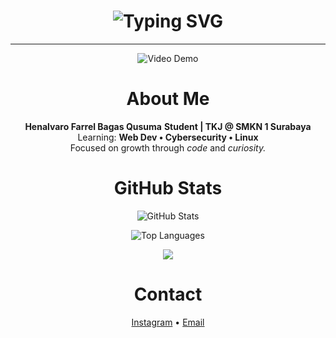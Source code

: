 <h1 align="center">
  <img src="https://readme-typing-svg.demolab.com?size=28&duration=4000&pause=800&color=FFFFFF&center=true&vCenter=true&width=650&lines=Halo+semua;Saya+Henalvaro+Farrel+Bagas+Qusuma" alt="Typing SVG" />
</h1>

---

<p align="center">
  <img src="https://media2.giphy.com/media/v1.Y2lkPTc5MGI3NjExcXd6YTNuN3p2M3ZlaDM4Njd2N3huYWdtdXZxazZ4dDZjYXhyZDhpaCZlcD12MV9pbnRlcm5hbF9naWZfYnlfaWQmY3Q9Zw/3ohzdRvbtMEJig1PKo/giphy.gif" alt="Video Demo" />
</p>
<h1 align="center">
  About Me
</h1>

<div align="center">

**Henalvaro Farrel Bagas Qusuma**
**Student | TKJ @ SMKN 1 Surabaya**  
Learning: **Web Dev • Cybersecurity • Linux**  
Focused on growth through *code* and *curiosity.*

</div>

<h1 align="center">
  GitHub Stats
</h1>

<p align="center">
  <img src="https://github-readme-stats.vercel.app/api?username=Henalvaro19&show_icons=true&theme=radical" alt="GitHub Stats" />
</p>

<p align="center">
  <img src="https://github-readme-stats.vercel.app/api/top-langs/?username=Henalvaro19&layout=compact&theme=radical" alt="Top Languages" />
</p>

<p align="center">
  <img src="https://skillicons.dev/icons?i=py,cpp,html,css,js,github,linux,windows" />
</p>

<h1 align="center">
  Contact
</h1>

<p align="center" color="white" text-decoration="none">
  <a href="https://www.instagram.com/pharelcsr?igsh=aWU5cnZ0MTNkdzZn" target="_blank">Instagram</a> •
  <a href="henalvarofarrel@gmail.com" target="_blank">Email</a>
</p>
